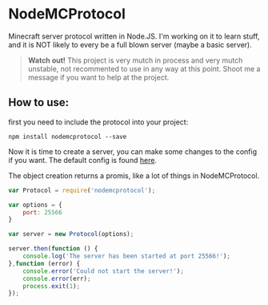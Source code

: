 # NodeMCProtocol
Minecraft server protocol written in Node.JS. I'm working on it to learn stuff, and it is NOT likely to every be a full blown server (maybe a basic server).

 > **Watch out!** This project is very mutch in process and very mutch unstable, not recommented to use in any way at this point. Shoot me a message if you want to help at the project.

## How to use:
first you need to include the protocol into your project:

`npm install nodemcprotocol --save`

Now it is time to create a server, you can make some changes to the config if you want. The default config is found [here](github.com/AtlasDev/NodeMCProtocol/blob/master/lib/config.default.js).

The object creation returns a promis, like a lot of things in NodeMCProtocol.
```JavaScript
var Protocol = require('nodemcprotocol');

var options = {
    port: 25566
}

var server = new Protocol(options);

server.then(function () {
    console.log('The server has been started at port 25566!');
},function (error) {
    console.error('Could not start the server!');
    console.error(err);
    process.exit(1);
});
```
